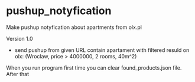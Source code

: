 # pushup_notyfication

Make pushup notyfication about apartments from olx.pl

Version 1.0
- send pushup from given URL contain apartament with filtered resuld on olx: (Wroclaw, price > 4000000, 2 rooms, 40m^2)

When you run program first time you can clear found_products.json file. After that 
